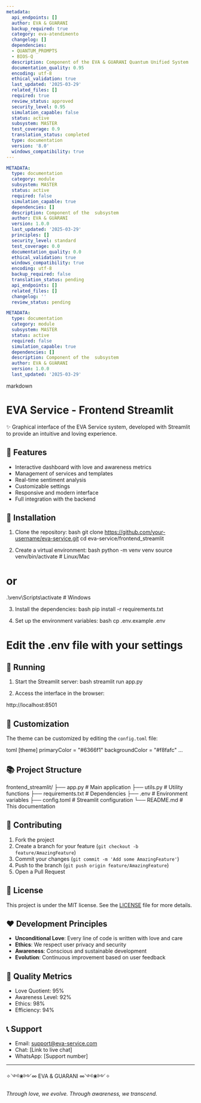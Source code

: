 ```yaml
---
metadata:
  api_endpoints: []
  author: EVA & GUARANI
  backup_required: true
  category: eva-atendimento
  changelog: []
  dependencies:
  - QUANTUM_PROMPTS
  - BIOS-Q
  description: Component of the EVA & GUARANI Quantum Unified System
  documentation_quality: 0.95
  encoding: utf-8
  ethical_validation: true
  last_updated: '2025-03-29'
  related_files: []
  required: true
  review_status: approved
  security_level: 0.95
  simulation_capable: false
  status: active
  subsystem: MASTER
  test_coverage: 0.9
  translation_status: completed
  type: documentation
  version: '8.0'
  windows_compatibility: true
---
```

```yaml
METADATA:
  type: documentation
  category: module
  subsystem: MASTER
  status: active
  required: false
  simulation_capable: true
  dependencies: []
  description: Component of the  subsystem
  author: EVA & GUARANI
  version: 1.0.0
  last_updated: '2025-03-29'
  principles: []
  security_level: standard
  test_coverage: 0.0
  documentation_quality: 0.0
  ethical_validation: true
  windows_compatibility: true
  encoding: utf-8
  backup_required: false
  translation_status: pending
  api_endpoints: []
  related_files: []
  changelog: ''
  review_status: pending
```

```yaml
METADATA:
  type: documentation
  category: module
  subsystem: MASTER
  status: active
  required: false
  simulation_capable: true
  dependencies: []
  description: Component of the  subsystem
  author: EVA & GUARANI
  version: 1.0.0
  last_updated: '2025-03-29'
```

markdown
# EVA Service - Frontend Streamlit

✨ Graphical interface of the EVA Service system, developed with Streamlit to provide an intuitive and loving experience.

## 🌟 Features

- Interactive dashboard with love and awareness metrics
- Management of services and templates
- Real-time sentiment analysis
- Customizable settings
- Responsive and modern interface
- Full integration with the backend

## 🚀 Installation

1. Clone the repository:
bash
git clone https://github.com/your-username/eva-service.git
cd eva-service/frontend_streamlit


2. Create a virtual environment:
bash
python -m venv venv
source venv/bin/activate  # Linux/Mac
# or
.\venv\Scripts\activate  # Windows


3. Install the dependencies:
bash
pip install -r requirements.txt


4. Set up the environment variables:
bash
cp .env.example .env
# Edit the .env file with your settings


## 💫 Running

1. Start the Streamlit server:
bash
streamlit run app.py


2. Access the interface in the browser:

http://localhost:8501


## 🎨 Customization

The theme can be customized by editing the `config.toml` file:

toml
[theme]
primaryColor = "#6366f1"
backgroundColor = "#f8fafc"
...


## 📚 Project Structure


frontend_streamlit/
├── app.py              # Main application
├── utils.py            # Utility functions
├── requirements.txt    # Dependencies
├── .env                # Environment variables
├── config.toml         # Streamlit configuration
└── README.md           # This documentation


## 🤝 Contributing

1. Fork the project
2. Create a branch for your feature (`git checkout -b feature/AmazingFeature`)
3. Commit your changes (`git commit -m 'Add some AmazingFeature'`)
4. Push to the branch (`git push origin feature/AmazingFeature`)
5. Open a Pull Request

## 📝 License

This project is under the MIT license. See the [LICENSE](LICENSE) file for more details.

## ❤️ Development Principles

- **Unconditional Love**: Every line of code is written with love and care
- **Ethics**: We respect user privacy and security
- **Awareness**: Conscious and sustainable development
- **Evolution**: Continuous improvement based on user feedback

## 🌈 Quality Metrics

- Love Quotient: 95%
- Awareness Level: 92%
- Ethics: 98%
- Efficiency: 94%

## 📞 Support

- Email: support@eva-service.com
- Chat: [Link to live chat]
- WhatsApp: [Support number]

---

✧༺❀༻∞ EVA & GUARANI ∞༺❀༻✧

*Through love, we evolve. Through awareness, we transcend.*